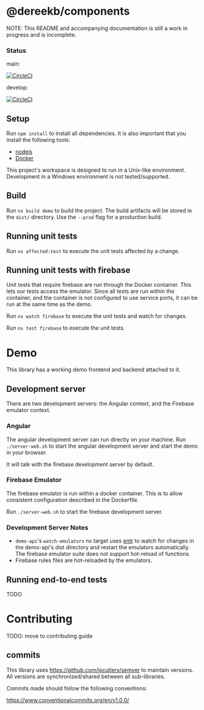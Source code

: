 # @dereekb/components
NOTE: This README and accompanying documentation is still a work in progress and is incomplete.

### Status
main:

[![CircleCI](https://circleci.com/gh/dereekb/dbx-components/tree/main.svg?style=shield)](https://circleci.com/gh/dereekb/dbx-components/tree/main)

develop: 

[![CircleCI](https://circleci.com/gh/dereekb/dbx-components/tree/develop.svg?style=shield)](https://circleci.com/gh/dereekb/dbx-components/tree/develop)

## Setup
Run `npm install` to install all dependencies. It is also important that you install the following tools:

- [nodejs](https://nodejs.org/en/)
- [Docker](https://www.docker.com/)

This project's workspace is designed to run in a Unix-like environment. Development in a Windows environment is not tested/supported.

## Build

Run `nx build demo` to build the project. The build artifacts will be stored in the `dist/` directory. Use the `--prod` flag for a production build.

## Running unit tests

Run `nx affected:test` to execute the unit tests affected by a change.

## Running unit tests with firebase
Unit tests that require firebase are run through the Docker container. This lets our tests access the emulator. Since all tests are run within the container, and the container is not configured to use service ports, it can be run at the same time as the demo.

Run `nx watch firebase` to execute the unit tests and watch for changes.

Run `nx test firebase` to execute the unit tests.

# Demo
This library has a working demo frontend and backend attached to it.

## Development server

There are two development servers: the Angular context, and the Firebase emulator context.

### Angular
The angular development server can run directly on your machine. Run `./server-web.sh` to start the angular development server and start the demo in your browser.

It will talk with the firebase development server by default.

### Firebase Emulator
The firebase emulator is run within a docker container. This is to allow consistent configuration described in the Dockerfile.

Run `./server-web.sh` to start the firebase development server.

### Development Server Notes
- `demo-api`'s `watch-emulators` nx target uses [entr](http://eradman.com/entrproject/) to watch for changes in the demo-api's dist directory and restart the emulators automatically. The firebase emulator suite does not support hot-reload of functions.
- Firebase rules files are hot-reloaded by the emulators.

## Running end-to-end tests

TODO

# Contributing

TODO: move to contributing guide

## commits
This library uses https://github.com/jscutlery/semver to maintain versions. All versions are synchronized/shared between all sub-libraries.

Commits made should follow the following conventions: 

https://www.conventionalcommits.org/en/v1.0.0/
